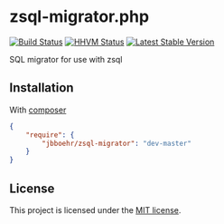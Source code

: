 # zsql-migrator.php

[![Build Status](https://travis-ci.org/jbboehr/zsql-migrator.php.png?branch=master)](https://travis-ci.org/jbboehr/zsql-migrator.php)
[![HHVM Status](http://hhvm.h4cc.de/badge/jbboehr/zsql-migrator.png)](http://hhvm.h4cc.de/package/jbboehr/zsql-migrator)
[![Latest Stable Version](https://poser.pugx.org/jbboehr/zsql-migrator/v/stable.svg)](https://packagist.org/packages/jbboehr/zsql-migrator)

SQL migrator for use with zsql


## Installation

With [composer](http://getcomposer.org)

```json
{
    "require": {
        "jbboehr/zsql-migrator": "dev-master"
    }
}
```


## License

This project is licensed under the [MIT license](http://opensource.org/licenses/MIT).
